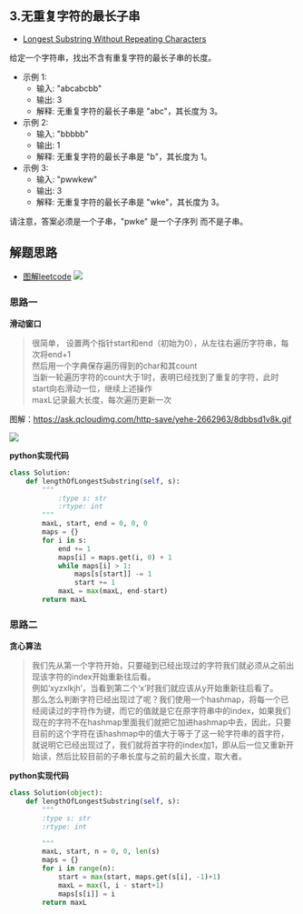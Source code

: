 ## 3.无重复字符的最长子串
- [Longest Substring Without Repeating Characters](https://leetcode.com/problems/longest-substring-without-repeating-characters/description/)


给定一个字符串，找出不含有重复字符的最长子串的长度。

- 示例 1:
   - 输入: "abcabcbb"
   - 输出: 3 
   - 解释: 无重复字符的最长子串是 "abc"，其长度为 3。
- 示例 2:
   - 输入: "bbbbb"
   - 输出: 1
   - 解释: 无重复字符的最长子串是 "b"，其长度为 1。
- 示例 3:
   - 输入: "pwwkew"
   - 输出: 3
   - 解释: 无重复字符的最长子串是 "wke"，其长度为 3。

请注意，答案必须是一个子串，"pwke" 是一个子序列 而不是子串。

## 解题思路
- [图解leetcode](https://github.com/MisterBooo/LeetCodeAnimation)
![](https://camo.githubusercontent.com/589cdbc727512afe311e24b856c2ee0f45844742/68747470733a2f2f6275636b65742d313235373132363534392e636f732e61702d6775616e677a686f752e6d7971636c6f75642e636f6d2f626c6f672f6f326163772e676966)
### 思路一

**滑动窗口**

> 很简单， 设置两个指针start和end（初始为0），从左往右遍历字符串，每次将end+1  
然后用一个字典保存遍历得到的char和其count  
当新一轮遍历字符的count大于1时，表明已经找到了重复的字符，此时start向右滑动一位，继续上述操作  
maxL记录最大长度，每次遍历更新一次

图解：https://ask.qcloudimg.com/http-save/yehe-2662963/8dbbsd1v8k.gif

![](https://ask.qcloudimg.com/http-save/yehe-2662963/8dbbsd1v8k.gif)

**python实现代码**
```python
class Solution:
    def lengthOfLongestSubstring(self, s):
        """
            :type s: str
            :rtype: int
        """
        maxL, start, end = 0, 0, 0
        maps = {}
        for i in s:
            end += 1
            maps[i] = maps.get(i, 0) + 1
            while maps[i] > 1:
                maps[s[start]] -= 1
                start += 1
            maxL = max(maxL, end-start)
        return maxL
```
### 思路二

**贪心算法**
> 我们先从第一个字符开始，只要碰到已经出现过的字符我们就必须从之前出现该字符的index开始重新往后看。  
例如‘xyzxlkjh’，当看到第二个‘x’时我们就应该从y开始重新往后看了。  
那么怎么判断字符已经出现过了呢？我们使用一个hashmap，将每一个已经阅读过的字符作为键，而它的值就是它在原字符串中的index，如果我们现在的字符不在hashmap里面我们就把它加进hashmap中去，因此，只要目前的这个字符在该hashmap中的值大于等于了这一轮字符串的首字符，就说明它已经出现过了，我们就将首字符的index加1，即从后一位又重新开始读，然后比较目前的子串长度与之前的最大长度，取大者。

**python实现代码**

```python
class Solution(object):
    def lengthOfLongestSubstring(self, s):
        """
        :type s: str
        :rtype: int

        """
        maxL, start, n = 0, 0, len(s)
        maps = {}
        for i in range(n):
            start = max(start, maps.get(s[i], -1)+1)
            maxL = max(l, i - start+1)
            maps[s[i]] = i
        return maxL
```
